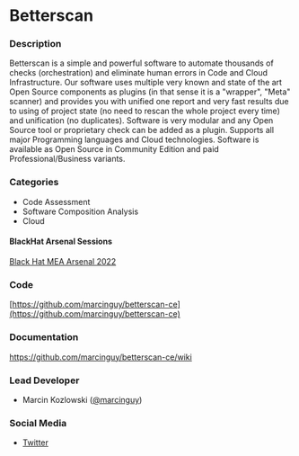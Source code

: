 # Betterscan

### Description
Betterscan is a simple and powerful software to automate thousands of checks (orchestration) and eliminate human errors in Code and Cloud Infrastructure. Our software uses multiple very known and state of the art Open Source components as plugins (in that sense it is a "wrapper", "Meta" scanner) and provides you with unified one report and very fast results due to using of project state (no need to rescan the whole project every time) and unification (no duplicates). Software is very modular and any Open Source tool or proprietary check can be added as a plugin. Supports all major Programming languages and Cloud technologies. Software is available as Open Source in Community Edition and paid Professional/Business variants.


### Categories
* Code Assessment
* Software Composition Analysis
* Cloud


#### BlackHat Arsenal Sessions

[Black Hat MEA Arsenal 2022](https://blackhatmea.com/blackhat-arsenal)

              
### Code
[https://github.com/marcinguy/betterscan-ce](https://github.com/marcinguy/betterscan-ce)

### Documentation
https://github.com/marcinguy/betterscan-ce/wiki

### Lead Developer
* Marcin Kozlowski ([@marcinguy](https://twitter.com/marcinguy))

### Social Media 
* [Twitter](https://twitter.com/betterscan)
